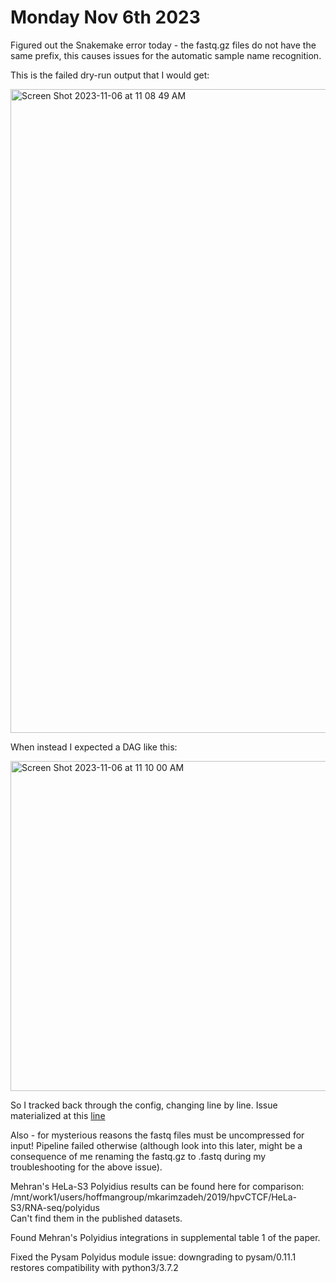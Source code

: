 # Monday Nov 6th 2023  

Figured out the Snakemake error today - the fastq.gz files do not have the same prefix, this causes issues for the automatic sample name recognition.  

This is the failed dry-run output that I would get:  

<img width="1030" alt="Screen Shot 2023-11-06 at 11 08 49 AM" src="https://github.com/hoffmangroup/nour/assets/67124068/81fca4d2-17b3-4b1d-9c25-236300b1b8ee">  

When instead I expected a DAG like this:  


<img width="528" alt="Screen Shot 2023-11-06 at 11 10 00 AM" src="https://github.com/hoffmangroup/nour/assets/67124068/d2d2435d-b280-474a-b79a-d9cd8a85ac65">

So I tracked back through the config, changing line by line. Issue materialized at this [line](https://github.com/aehrc/isling/blob/ee32e24891a99d00af988e24538847a82a74d31c/test/config/test.yml#L7C1-L7C1)  

Also - for mysterious reasons the fastq files must be uncompressed for input! Pipeline failed otherwise (although look into this later, might be a consequence of me renaming the fastq.gz to .fastq during my troubleshooting for the above issue).  

Mehran's HeLa-S3 Polyidius results can be found here for comparison:  /mnt/work1/users/hoffmangroup/mkarimzadeh/2019/hpvCTCF/HeLa-S3/RNA-seq/polyidus  
Can't find them in the published datasets.  

Found Mehran's Polyidius integrations in supplemental table 1 of the paper.  

Fixed the Pysam Polyidus module issue: downgrading to pysam/0.11.1 restores compatibility with python3/3.7.2  


